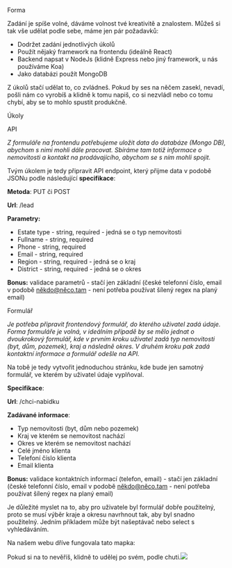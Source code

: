 Forma

Zadání je spíše volné, dáváme volnost tvé kreativitě a znalostem. Můžeš si tak vše udělat podle sebe, máme jen pár požadavků:

- Dodržet zadání jednotlivých úkolů
- Použít nějaký framework na frontendu (ideálně React)
- Backend napsat v NodeJs (klidně Express nebo jiný framework, u nás používáme Koa)
- Jako databázi použít MongoDB

Z úkolů stačí udělat to, co zvládneš. Pokud by ses na něčem zasekl, nevadí, pošli nám co vyrobíš a klidně k tomu napiš, co si nezvládl nebo co tomu chybí, aby se to mohlo spustit produkčně.

Úkoly

API

*Z formuláře na frontendu potřebujeme uložit data do databáze (Mongo DB), abychom s nimi mohli dále pracovat. Sbíráme tam totiž informace o nemovitosti a kontakt na prodávajícího, abychom se s ním mohli spojit.*

Tvým úkolem je tedy připravit API endpoint, který přijme data v podobě JSONu podle následující **specifikace**:

**Metoda**: PUT či POST

**Url**: /lead

**Parametry:**

- Estate type - string, required - jedná se o typ nemovitosti
- Fullname - string, required
- Phone - string, required
- Email - string, required
- Region - string, required - jedná se o kraj
- District - string, required - jedná se o okres

**Bonus:** validace parametrů - stačí jen základní (české telefonní číslo, email v podobě někdo@něco.tam - není potřeba používat šílený regex na planý email)

Formulář

*Je potřeba připravit frontendový formulář, do kterého uživatel zadá údaje. Forma formuláře je volná, v ideálním případě by se mělo jednat o dvoukrokový formulář, kde v prvním kroku uživatel zadá typ nemovitosti (byt, dům, pozemek), kraj a následně okres. V druhém kroku pak zadá kontaktní informace a formulář odešle na API.*

Na tobě je tedy vytvořit jednoduchou stránku, kde bude jen samotný formulář, ve kterém by uživatel údaje vyplňoval.

**Specifikace**:

**Url**: /chci-nabidku

**Zadávané informace**:

- Typ nemovitosti (byt, dům nebo pozemek)
- Kraj ve kterém se nemovitost nachází
- Okres ve kterém se nemovitost nachází
- Celé jméno klienta
- Telefoní číslo klienta
- Email klienta

**Bonus:** validace kontaktních informací (telefon, email) - stačí jen základní (české telefonní číslo, email v podobě někdo@něco.tam - není potřeba používat šílený regex na planý email)

Je důležité myslet na to, aby pro uživatele byl formulář dobře použitelný, proto se musí výběr kraje a okresu navrhnout tak, aby byl snadno použitelný. Jedním příkladem může být našeptávač nebo select s vyhledáváním.

Na našem webu dříve fungovala tato mapka:

Pokud si na to nevěříš, klidně to udělej po svém, podle chuti.![](Aspose.Words.14b0f65e-d67b-48b7-88c0-ebc8ef78827b.001.jpeg)

